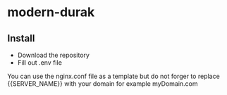 # modern-durak

## Install
- Download the repository
- Fill out .env file

You can use the nginx.conf file as a template but do not forger to replace {{SERVER_NAME}} with your domain for example myDomain.com
